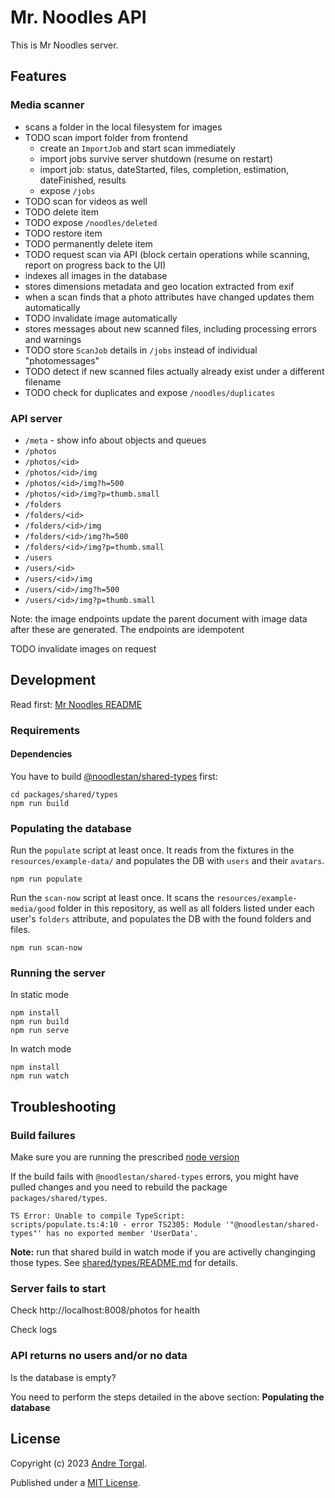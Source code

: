 # Mr. Noodles API

This is Mr Noodles server.

## Features

### Media scanner

- scans a folder in the local filesystem for images
- TODO scan import folder from frontend
  - create an `ImportJob` and start scan immediately
  - import jobs survive server shutdown (resume on restart)
  - import job: status, dateStarted, files, completion, estimation, dateFinished, results
  - expose `/jobs`
- TODO scan for videos as well
- TODO delete item
- TODO expose `/noodles/deleted`
- TODO restore item
- TODO permanently delete item
- TODO request scan via API (block certain operations while scanning, report on progress back to the UI)
- indexes all images in the database
- stores dimensions metadata and geo location extracted from exif
- when a scan finds that a photo attributes have changed updates them automatically
- TODO invalidate image automatically
- stores messages about new scanned files, including processing errors and warnings
- TODO store `ScanJob` details in `/jobs` instead of individual "photomessages"
- TODO detect if new scanned files actually already exist under a different filename
- TODO check for duplicates and expose `/noodles/duplicates`

### API server

- `/meta` - show info about objects and queues
- `/photos`
- `/photos/<id>`
- `/photos/<id>/img`
- `/photos/<id>/img?h=500`
- `/photos/<id>/img?p=thumb.small`
- `/folders`
- `/folders/<id>`
- `/folders/<id>/img`
- `/folders/<id>/img?h=500`
- `/folders/<id>/img?p=thumb.small`
- `/users`
- `/users/<id>`
- `/users/<id>/img`
- `/users/<id>/img?h=500`
- `/users/<id>/img?p=thumb.small`

Note: the image endpoints update the parent document with image data after these are generated. The endpoints are idempotent

TODO invalidate images on request

## Development

Read first: [Mr Noodles README](../../README.md)

### Requirements

#### Dependencies

You have to build [@noodlestan/shared-types](../shared/types/README.md) first:

```
cd packages/shared/types
npm run build
```

### Populating the database

Run the `populate` script at least once. It reads from the fixtures in the `resources/example-data/` and populates the DB with `users` and their `avatars`.

```
npm run populate
```

Run the `scan-now` script at least once. It scans the `resources/example-media/good` folder in this repository, as well as all folders listed under each user's `folders` attribute, and populates the DB with the found folders and files.

```
npm run scan-now
```

### Running the server

In static mode

```
npm install
npm run build
npm run serve
```

In watch mode

```
npm install
npm run watch
```

## Troubleshooting

### Build failures

Make sure you are running the prescribed [node version](../../.nvmrc)

If the build fails with `@noodlestan/shared-types` errors, you might have pulled changes and you need to rebuild the package `packages/shared/types`.

```
TS Error: Unable to compile TypeScript:
scripts/populate.ts:4:10 - error TS2305: Module '"@noodlestan/shared-types"' has no exported member 'UserData'.
```

**Note:** run that shared build in watch mode if you are activelly changinging those types. See [shared/types/README.md](../shared/types/README.md) for details.

### Server fails to start

Check http://localhost:8008/photos for health

Check logs

### API returns no users and/or no data

Is the database is empty?

You need to perform the steps detailed in the above section: **Populating the database**

## License

Copyright (c) 2023 [Andre Torgal](https://andretorgal.com/).

Published under a [MIT License](https://andrezero.mit-license.org/2023).
